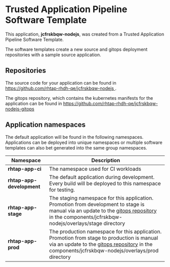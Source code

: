 # Trusted Application Pipeline Software Template

This application, **jcfrskbqw-nodejs**, was created from a Trusted Application Pipeline Software Template.

The software templates create a new source and gitops deployment repositories with a sample source application. 

## Repositories

The source code for your application can be found in [https://github.com/rhtap-rhdh-qe/jcfrskbqw-nodejs ](https://github.com/rhtap-rhdh-qe/jcfrskbqw-nodejs ).
 
The gitops repository, which contains the kubernetes manifests for the application can be found in 
[https://github.com/rhtap-rhdh-qe/jcfrskbqw-nodejs-gitops ](https://github.com/rhtap-rhdh-qe/jcfrskbqw-nodejs-gitops ) 

## Application namespaces 

The default application will be found in the following namespaces. Applications can be deployed into unique namespaces or multiple software templates can also bet generated into the same group namespaces.  

|  Namespace   |  Description   |  
| -------- | -------- |
| **rhtap-app-ci** | The namespace used for CI workloads |
| **rhtap-app-development** | The default application during development. Every build will be deployed to this namespace for testing. |
| **rhtap-app-stage** | The staging namespace for this application. Promotion from development to stage is manual via an update to the [gitops repository](https://github.com/rhtap-rhdh-qe/jcfrskbqw-nodejs-gitops ) in the components/jcfrskbqw-nodejs/overlays/stage directory |
| **rhtap-app-prod** | The production namespace for this application. Promotion from stage to production is manual via an update to the [gitops repository](https://github.com/rhtap-rhdh-qe/jcfrskbqw-nodejs-gitops ) in the components/jcfrskbqw-nodejs/overlays/prod directory |
